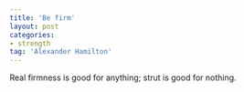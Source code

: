 ```yaml
---
title: 'Be firm'
layout: post
categories:
- strength
tag: 'Alexander Hamilton'
---
```


Real firmness is good for anything; strut is good for nothing.